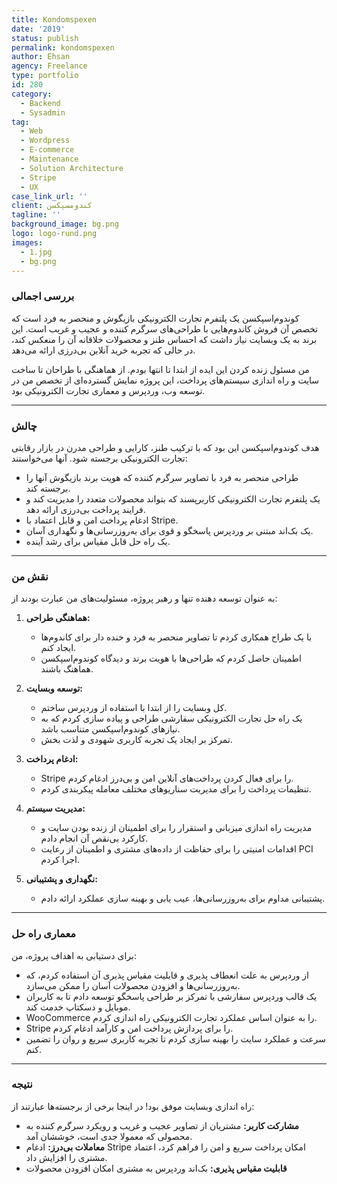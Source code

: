 ```yaml
---
title: Kondomspexen
date: '2019'
status: publish
permalink: kondomspexen
author: Ehsan
agency: Freelance
type: portfolio
id: 280
category:
  - Backend
  - Sysadmin
tag:
  - Web
  - Wordpress
  - E-commerce
  - Maintenance
  - Solution Architecture
  - Stripe
  - UX
case_link_url: ''
client: کندومسپکسن
tagline: ''
background_image: bg.png
logo: logo-rund.png
images:
  - 1.jpg
  - bg.png
---
```

### بررسی اجمالی

کوندوم‌اسپکسن یک پلتفرم تجارت الکترونیکی بازیگوش و منحصر به فرد است که تخصص آن فروش کاندوم‌هایی با طراحی‌های سرگرم کننده و عجیب و غریب است. این برند به یک وبسایت نیاز داشت که احساس طنز و محصولات خلاقانه آن را منعکس کند، در حالی که تجربه خرید آنلاین بی‌درزی ارائه می‌دهد.

من مسئول زنده کردن این ایده از ابتدا تا انتها بودم. از هماهنگی با طراحان تا ساخت سایت و راه اندازی سیستم‌های پرداخت، این پروژه نمایش گسترده‌ای از تخصص من در توسعه وب، وردپرس و معماری تجارت الکترونیکی بود.

---

### چالش

هدف کوندوم‌اسپکسن این بود که با ترکیب طنز، کارایی و طراحی مدرن در بازار رقابتی تجارت الکترونیکی برجسته شود. آنها می‌خواستند:

- طراحی منحصر به فرد با تصاویر سرگرم کننده که هویت برند بازیگوش آنها را برجسته کند.
- یک پلتفرم تجارت الکترونیکی کاربرپسند که بتواند محصولات متعدد را مدیریت کند و فرایند پرداخت بی‌درزی ارائه دهد.
- ادغام پرداخت امن و قابل اعتماد با Stripe.
- یک بک‌اند مبتنی بر وردپرس پاسخگو و قوی برای به‌روزرسانی‌ها و نگهداری آسان.
- یک راه حل قابل مقیاس برای رشد آینده.

---

### نقش من

به عنوان توسعه دهنده تنها و رهبر پروژه، مسئولیت‌های من عبارت بودند از:

1. **هماهنگی طراحی:**

   - با یک طراح همکاری کردم تا تصاویر منحصر به فرد و خنده دار برای کاندوم‌ها ایجاد کنم.
   - اطمینان حاصل کردم که طراحی‌ها با هویت برند و دیدگاه کوندوم‌اسپکسن هماهنگ باشند.

2. **توسعه وبسایت:**

   - کل وبسایت را از ابتدا با استفاده از وردپرس ساختم.
   - یک راه حل تجارت الکترونیکی سفارشی طراحی و پیاده سازی کردم که به نیازهای کوندوم‌اسپکسن متناسب باشد.
   - تمرکز بر ایجاد یک تجربه کاربری شهودی و لذت بخش.

3. **ادغام پرداخت:**

   - Stripe را برای فعال کردن پرداخت‌های آنلاین امن و بی‌درز ادغام کردم.
   - تنظیمات پرداخت را برای مدیریت سناریوهای مختلف معامله پیکربندی کردم.

4. **مدیریت سیستم:**

   - مدیریت راه اندازی میزبانی و استقرار را برای اطمینان از زنده بودن سایت و کارکرد بی‌نقص آن انجام دادم.
   - اقدامات امنیتی را برای حفاظت از داده‌های مشتری و اطمینان از رعایت PCI اجرا کردم.

5. **نگهداری و پشتیبانی:**
   - پشتیبانی مداوم برای به‌روزرسانی‌ها، عیب یابی و بهینه سازی عملکرد ارائه دادم.

---

### معماری راه حل

برای دستیابی به اهداف پروژه، من:

- از وردپرس به علت انعطاف پذیری و قابلیت مقیاس پذیری آن استفاده کردم، که به‌روزرسانی‌ها و افزودن محصولات آسان را ممکن می‌سازد.
- یک قالب وردپرس سفارشی با تمرکز بر طراحی پاسخگو توسعه دادم تا به کاربران موبایل و دسکتاپ خدمت کند.
- WooCommerce را به عنوان اساس عملکرد تجارت الکترونیکی راه اندازی کردم.
- Stripe را برای پردازش پرداخت امن و کارآمد ادغام کردم.
- سرعت و عملکرد سایت را بهینه سازی کردم تا تجربه کاربری سریع و روان را تضمین کنم.

---

### نتیجه

راه اندازی وبسایت موفق بود! در اینجا برخی از برجسته‌ها عبارتند از:

- **مشارکت کاربر:** مشتریان از تصاویر عجیب و غریب و رویکرد سرگرم کننده به محصولی که معمولا جدی است، خوششان آمد.
- **معاملات بی‌درز:** ادغام Stripe امکان پرداخت سریع و امن را فراهم کرد، اعتماد مشتری را افزایش داد.
- **قابلیت مقیاس پذیری:** بک‌اند وردپرس به مشتری امکان افزودن محصولات
